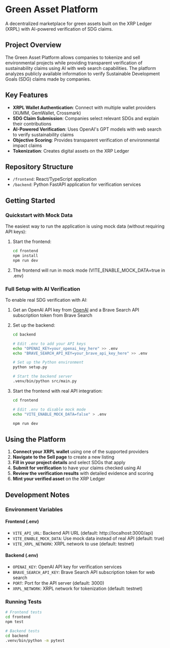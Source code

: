 # Green Asset Platform

A decentralized marketplace for green assets built on the XRP Ledger (XRPL) with AI-powered verification of SDG claims.

## Project Overview

The Green Asset Platform allows companies to tokenize and sell environmental projects while providing transparent verification of sustainability claims using AI with web search capabilities. The platform analyzes publicly available information to verify Sustainable Development Goals (SDG) claims made by companies.

## Key Features

- **XRPL Wallet Authentication**: Connect with multiple wallet providers (XUMM, GemWallet, Crossmark)
- **SDG Claim Submission**: Companies select relevant SDGs and explain their contributions
- **AI-Powered Verification**: Uses OpenAI's GPT models with web search to verify sustainability claims
- **Objective Scoring**: Provides transparent verification of environmental impact claims
- **Tokenization**: Creates digital assets on the XRP Ledger

## Repository Structure

- `/frontend`: React/TypeScript application
- `/backend`: Python FastAPI application for verification services

## Getting Started

### Quickstart with Mock Data

The easiest way to run the application is using mock data (without requiring API keys):

1. Start the frontend:
   ```bash
   cd frontend
   npm install
   npm run dev
   ```

2. The frontend will run in mock mode (VITE_ENABLE_MOCK_DATA=true in .env)

### Full Setup with AI Verification

To enable real SDG verification with AI:

1. Get an OpenAI API key from [OpenAI](https://platform.openai.com) and a Brave Search API subscription token from Brave Search

2. Set up the backend:
   ```bash
   cd backend

   # Edit .env to add your API keys
   echo "OPENAI_KEY=your_openai_key_here" >> .env
   echo "BRAVE_SEARCH_API_KEY=your_brave_api_key_here" >> .env

   # Set up the Python environment
   python setup.py

   # Start the backend server
   .venv/bin/python src/main.py
   ```

3. Start the frontend with real API integration:
   ```bash
   cd frontend
   
   # Edit .env to disable mock mode
   echo "VITE_ENABLE_MOCK_DATA=false" > .env
   
   npm run dev
   ```

## Using the Platform

1. **Connect your XRPL wallet** using one of the supported providers
2. **Navigate to the Sell page** to create a new listing
3. **Fill in your project details** and select SDGs that apply
4. **Submit for verification** to have your claims checked using AI
5. **Review the verification results** with detailed evidence and scoring
6. **Mint your verified asset** on the XRP Ledger

## Development Notes

### Environment Variables

#### Frontend (.env)
- `VITE_API_URL`: Backend API URL (default: http://localhost:3000/api)
- `VITE_ENABLE_MOCK_DATA`: Use mock data instead of real API (default: true)
- `VITE_XRPL_NETWORK`: XRPL network to use (default: testnet)

#### Backend (.env)
- `OPENAI_KEY`: OpenAI API key for verification services
- `BRAVE_SEARCH_API_KEY`: Brave Search API subscription token for web search
- `PORT`: Port for the API server (default: 3000)
- `XRPL_NETWORK`: XRPL network for tokenization (default: testnet)

### Running Tests

```bash
# Frontend tests
cd frontend
npm test

# Backend tests
cd backend
.venv/bin/python -m pytest
```